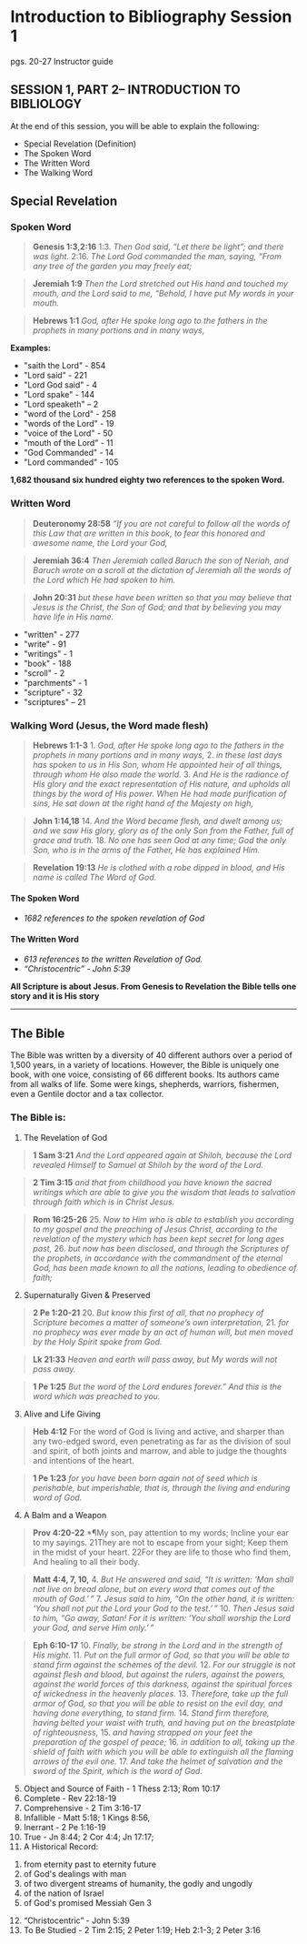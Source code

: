 # Introduction to Bibliography Session 1
pgs. 20-27 Instructor guide

## SESSION 1, PART 2– INTRODUCTION TO BIBLIOLOGY
At the end of this session, you will be able to explain the following:
- Special Revelation (Definition)
- The Spoken Word
- The Written Word
- The Walking Word

## Special Revelation
### Spoken Word
> **Genesis 1:3,2:16** 1:3. *Then God said, “Let there be light”; and there was light.* 2:16. *The Lord God commanded the man, saying, “From any tree of the garden you may freely eat;*

> **Jeremiah 1:9** *Then the Lord stretched out His hand and touched my mouth, and the Lord said to me, “Behold, I have put My words in your mouth.*

> **Hebrews 1:1** *God, after He spoke long ago to the fathers in the prophets in many portions and in many ways,*

**Examples:**
- "saith the Lord" - 854
- "Lord said" - 221
- "Lord God said" - 4
- "Lord spake" - 144
- "Lord speaketh" – 2
- "word of the Lord" - 258
- "words of the Lord" - 19
- "voice of the Lord" - 50
- "mouth of the Lord" - 11
- "God Commanded" - 14
- "Lord commanded" - 105

**1,682 thousand six hundred eighty two references to the spoken Word.**

### Written Word
> **Deuteronomy 28:58** *“If you are not careful to follow all the words of this Law that are written in this book, to fear this honored and awesome name, the Lord your God,*

> **Jeremiah 36:4** *Then Jeremiah called Baruch the son of Neriah, and Baruch wrote on a scroll at the dictation of Jeremiah all the words of the Lord which He had spoken to him.*

> **John 20:31** *but these have been written so that you may believe that Jesus is the Christ, the Son of God; and that by believing you may have life in His name.*

- "written" - 277
- "write" - 91
- "writings" - 1
- "book" - 188
- "scroll" - 2
- "parchments" - 1
- "scripture" - 32
- "scriptures" – 21

### Walking Word (Jesus, the Word made flesh)
> **Hebrews 1:1-3** 1. *God, after He spoke long ago to the fathers in the prophets in many portions and in many ways,* 2. *in these last days has spoken to us in His Son, whom He appointed heir of all things, through whom He also made the world.* 3. *And He is the radiance of His glory and the exact representation of His nature, and upholds all things by the word of His power. When He had made purification of sins, He sat down at the right hand of the Majesty on high,*

> **John 1:14,18** 14. *And the Word became flesh, and dwelt among us; and we saw His glory, glory as of the only Son from the Father, full of grace and truth.* 18. *No one has seen God at any time; God the only Son, who is in the arms of the Father, He has explained Him.*

> **Revelation 19:13** *He is clothed with a robe dipped in blood, and His name is called The Word of God.*

#### The Spoken Word
- *1682 references to the spoken revelation of God*

#### The Written Word

- *613 references to the written Revelation of God.*  
- *“Christocentric” - John 5:39*

**All Scripture is about Jesus. From Genesis to Revelation the Bible tells one story and it is His story**

---

## The Bible
The Bible was written by a diversity of 40 different authors over a period of 1,500 years,
in a variety of locations. However, the Bible is uniquely one book, with one voice,
consisting of 66 different books.
Its authors came from all walks of life. Some were kings, shepherds, warriors, fishermen,
even a Gentile doctor and a tax collector.

### The Bible is:
1. The Revelation of God

> **1 Sam 3:21** *And the Lord appeared again at Shiloh, because the Lord revealed Himself to Samuel at Shiloh by the word of the Lord.*

> **2 Tim 3:15** *and that from childhood you have known the sacred writings which are able to give you the wisdom that leads to salvation through faith which is in Christ Jesus.*

> **Rom 16:25-26** 25. *Now to Him who is able to establish you according to my gospel and the preaching of Jesus Christ, according to the revelation of the mystery which has been kept secret for long ages past,* 26. *but now has been disclosed, and through the Scriptures of the prophets, in accordance with the commandment of the eternal God, has been made known to all the nations, leading to obedience of faith;*

2. Supernaturally Given & Preserved

> **2 Pe 1:20-21** 20. *But know this first of all, that no prophecy of Scripture becomes a matter of someone’s own interpretation,* 21. *for no prophecy was ever made by an act of human will, but men moved by the Holy Spirit spoke from God.*

> **Lk 21:33** *Heaven and earth will pass away, but My words will not pass away.*
 
> **1 Pe 1:25** *But the word of the Lord endures forever.” And this is the word which was preached to you.*

3. Alive and Life Giving
 
> **Heb 4:12** For the word of God is living and active, and sharper than any two-edged sword, even penetrating as far as the division of soul and spirit, of both joints and marrow, and able to judge the thoughts and intentions of the heart.

> **1 Pe 1:23** *for you have been born again not of seed which is perishable, but imperishable, that is, through the living and enduring word of God.*

4. A Balm and a Weapon

> **Prov 4:20-22** *¶My son, pay attention to my words; Incline your ear to my sayings. 21They are not to escape from your sight; Keep them in the midst of your heart. 22For they are life to those who find them, And healing to all their body.

> **Matt 4:4, 7, 10,** 4. *But He answered and said, “It is written: ‘Man shall not live on bread alone, but on every word that comes out of the mouth of God.’ ”* 7. *Jesus said to him, “On the other hand, it is written: ‘You shall not put the Lord your God to the test.’ ”* 10. *Then Jesus said to him, “Go away, Satan! For it is written: ‘You shall worship the Lord your God, and serve Him only.’ ”*

> **Eph 6:10-17** 10. *Finally, be strong in the Lord and in the strength of His might.* 11. *Put on the full armor of God, so that you will be able to stand firm against the schemes of the devil.* 12. *For our struggle is not against flesh and blood, but against the rulers, against the powers, against the world forces of this darkness, against the spiritual forces of wickedness in the heavenly places.* 13. *Therefore, take up the full armor of God, so that you will be able to resist on the evil day, and having done everything, to stand firm.* 14. *Stand firm therefore, having belted your waist with truth, and having put on the breastplate of righteousness,* 15. *and having strapped on your feet the preparation of the gospel of peace;* 16. *in addition to all, taking up the shield of faith with which you will be able to extinguish all the flaming arrows of the evil one.* 17. *And take the helmet of salvation and the sword of the Spirit, which is the word of God.*

5. Object and Source of Faith - 1 Thess 2:13; Rom 10:17
7. Complete - Rev 22:18-19
8. Comprehensive - 2 Tim 3:16-17
9. Infallible - Matt 5:18; 1 Kings 8:56,
10. Inerrant - 2 Pe 1:16-19
11. True - Jn 8:44; 2 Cor 4:4; Jn 17:17;
12. A Historical Record:
   1) from eternity past to eternity future
   2) of God's dealings with man
   3) of two divergent streams of humanity, the godly and ungodly
   4) of the nation of Israel
   5) of God's promised Messiah Gen 3
12. “Christocentric” - John 5:39
13. To Be Studied - 2 Tim 2:15; 2 Peter 1:19; Heb 2:1-3; 2 Peter 3:16

